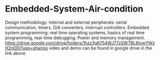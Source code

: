 # Embedded-System-Air-condition
Design methodology. Internal and external peripherals: serial communication, timers, D/A converters,  interrupt controllers. Embedded system programming: real time operating systems, basics of real time  programming, real-time debugging. Power and memory management. 
https://drive.google.com/drive/folders/1hzz3g6754WJ77zSWTBL6IywYWzH2nDDj?usp=sharing
video and demo can be found in google drive in the link above 
